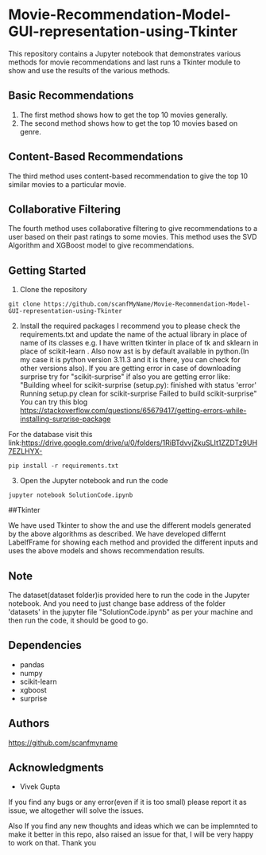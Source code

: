 # Movie-Recommendation-Model-GUI-representation-using-Tkinter

This repository contains a Jupyter notebook that demonstrates various methods for movie recommendations and last runs a Tkinter module to show and use the results of the various methods. 

## Basic Recommendations

1. The first method shows how to get the top 10 movies generally.
2. The second method shows how to get the top 10 movies based on genre.

## Content-Based Recommendations

The third method uses content-based recommendation to give the top 10 similar movies to a particular movie.

## Collaborative Filtering

The fourth method uses collaborative filtering to give recommendations to a user based on their past ratings to some movies. This method uses the SVD Algorithm and XGBoost model to give recommendations.

## Getting Started

1. Clone the repository

```
git clone https://github.com/scanfMyName/Movie-Recommendation-Model-GUI-representation-using-Tkinter
```

2. Install the required packages
 I recommend you to please check the requirements.txt and update the name of the actual library in place of name of its classes e.g. I have written tkinter in place of tk and sklearn in place of scikit-learn . Also now ast is by default available in python.(In my case it is python version 3.11.3 and it is there, you can check for other versions also). If you are getting error in case of downloading surprise try for "scikit-surprise" if also you are getting error like:
"Building wheel for scikit-surprise (setup.py): finished with status 'error'
  Running setup.py clean for scikit-surprise
Failed to build scikit-surprise"
You can try this blog https://stackoverflow.com/questions/65679417/getting-errors-while-installing-surprise-package 

For the database visit this link:https://drive.google.com/drive/u/0/folders/1RiBTdvvjZkuSLIt1ZZDTz9UH7EZLHYX-
```
pip install -r requirements.txt
```

3. Open the Jupyter notebook and run the code

```
jupyter notebook SolutionCode.ipynb
```

##Tkinter

We have used Tkinter to show the and use the different models generated by the above algorithms as described. We have developed differnt LabelfFrame for showing each method and provided the different inputs and uses the above models and shows recommendation results.

## Note

The dataset(dataset folder)is provided here to run the code in the Jupyter notebook. And you need to just change base address of the folder 'datasets' in the jupyter file "SolutionCode.ipynb" as per your machine and then run the code, it should be good to go. 

## Dependencies
* pandas
* numpy
* scikit-learn
* xgboost
* surprise

## Authors
https://github.com/scanfmyname

## Acknowledgments
* Vivek Gupta

If you find any bugs or any error(even if it is too small) please report it as issue, we altogether will solve the issues. 

Also If you find any new thoughts and ideas which we can be implemnted to make it better in this repo, also raised an issue for that, I will be very happy to work on that. Thank you
